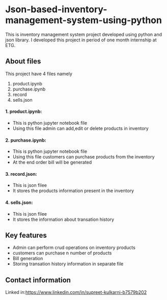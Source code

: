 # Json-based-inventory-management-system-using-python
This is inventory management system project developed using python and json library.
 I developed this project in period of one month internship at ETG.
## About files
 This project have 4 files namely
 1. product.ipynb
 2. purchase.ipynb
 3. record
 4. sells.json
 
#### 1. product.ipynb:
* This is python jupyter notebook file
* Using this file admin can add,edit or delete products in inventory
#### 2. purchase.ipynb:
* This is python jupyter notebook file
* Using this file customers can purchase products from the inventory
* At the end order bill will be generated
#### 3. record.json:
* This is json filee
* It stores the products information present in the inventory
#### 4. sells.json:
* This is json filee
* It stores the information about transation history

## Key features
* Admin can perform crud operations on inventory products
* customers can purchase n number of products
* Bill generation
* Storing transation history information in separate file

## Contact information
Linked in:https://www.linkedin.com/in/supreet-kulkarni-b7579b202

